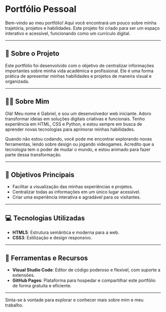 # Portfólio Pessoal

Bem-vindo ao meu portfólio! Aqui você encontrará um pouco sobre minha trajetória, projetos e habilidades. Este projeto foi criado para ser um espaço interativo e acessível, funcionando como um currículo digital.

---

## 🤔 Sobre o Projeto

Este portfólio foi desenvolvido com o objetivo de centralizar informações importantes sobre minha vida acadêmica e profissional. Ele é uma forma prática de apresentar minhas habilidades e projetos de maneira visual e organizada.

---

## 🧑‍💻 Sobre Mim

Olá! Meu nome é Gabriel, e sou um desenvolvedor web iniciante. Adoro transformar ideias em soluções digitais criativas e funcionais. Tenho experiência em HTML, CSS e Python, e estou sempre em busca de aprender novas tecnologias para aprimorar minhas habilidades.

Quando não estou codando, você pode me encontrar explorando novas ferramentas, lendo sobre design ou jogando videogames. Acredito que a tecnologia tem o poder de mudar o mundo, e estou animado para fazer parte dessa transformação.

---

## 🎯 Objetivos Principais

- Facilitar a visualização das minhas experiências e projetos.
- Centralizar todas as informações em um único lugar acessível.
- Criar uma experiência interativa e agradável para os visitantes.

---

## 💻 Tecnologias Utilizadas

- **HTML5**: Estrutura semântica e moderna para a web.
- **CSS3**: Estilização e design responsivo.

---

## 🚀 Ferramentas e Recursos

- **Visual Studio Code**: Editor de código poderoso e flexível, com suporte a extensões.
- **GitHub Pages**: Plataforma para hospedar e compartilhar este portfólio de forma gratuita e eficiente.

---

Sinta-se à vontade para explorar e conhecer mais sobre mim e meu trabalho.
